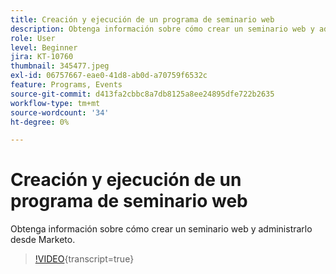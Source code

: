 ```yaml
---
title: Creación y ejecución de un programa de seminario web
description: Obtenga información sobre cómo crear un seminario web y administrarlo desde Marketo.
role: User
level: Beginner
jira: KT-10760
thumbnail: 345477.jpeg
exl-id: 06757667-eae0-41d8-ab0d-a70759f6532c
feature: Programs, Events
source-git-commit: d413fa2cbbc8a7db8125a8ee24895dfe722b2635
workflow-type: tm+mt
source-wordcount: '34'
ht-degree: 0%

---
```


# Creación y ejecución de un programa de seminario web

Obtenga información sobre cómo crear un seminario web y administrarlo desde Marketo.

>[!VIDEO](https://video.tv.adobe.com/v/345477/?quality=12&learn=on){transcript=true}

